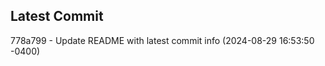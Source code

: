
## Latest Commit
778a799 - Update README with latest commit info (2024-08-29 16:53:50 -0400) <Yunxi-Zhou>
